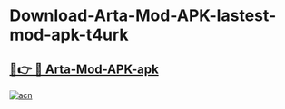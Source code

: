 # Download-Arta-Mod-APK-lastest-mod-apk-t4urk

<h2><a href="https://apkcomod.com?title=Arta-Mod-APK">🔗👉 🔴 Arta-Mod-APK-apk </a></h2>

[![acn](https://github.com/user-attachments/assets/0f9c940e-d8b0-45ae-aac7-cd30a18b3e1c)](https://apkcomod.com?title=Arta-Mod-APK)
